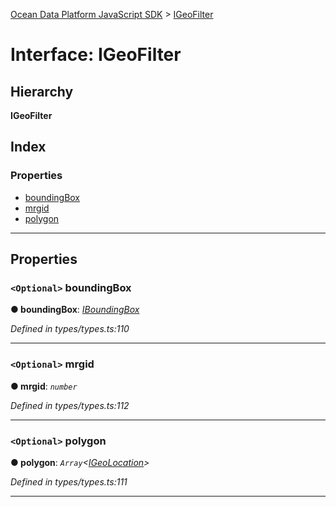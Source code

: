 [Ocean Data Platform JavaScript SDK](../README.md) > [IGeoFilter](../interfaces/igeofilter.md)

# Interface: IGeoFilter

## Hierarchy

**IGeoFilter**

## Index

### Properties

* [boundingBox](igeofilter.md#boundingbox)
* [mrgid](igeofilter.md#mrgid)
* [polygon](igeofilter.md#polygon)

---

## Properties

<a id="boundingbox"></a>

### `<Optional>` boundingBox

**● boundingBox**: *[IBoundingBox](iboundingbox.md)*

*Defined in types/types.ts:110*

___
<a id="mrgid"></a>

### `<Optional>` mrgid

**● mrgid**: *`number`*

*Defined in types/types.ts:112*

___
<a id="polygon"></a>

### `<Optional>` polygon

**● polygon**: *`Array`<[IGeoLocation](igeolocation.md)>*

*Defined in types/types.ts:111*

___

